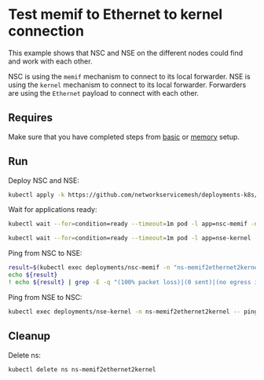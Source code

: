 # Test memif to Ethernet to kernel connection

This example shows that NSC and NSE on the different nodes could find and work with each other.


NSC is using the `memif` mechanism to connect to its local forwarder.
NSE is using the `kernel` mechanism to connect to its local forwarder.
Forwarders are using the `Ethernet` payload to connect with each other.

## Requires

Make sure that you have completed steps from [basic](../../basic) or [memory](../../memory) setup.

## Run

Deploy NSC and NSE:
```bash
kubectl apply -k https://github.com/networkservicemesh/deployments-k8s/examples/use-cases/Memif2Ethernet2Kernel?ref=bc25e58d5376d0f001a8d815eabf6dfbbf48c794
```

Wait for applications ready:
```bash
kubectl wait --for=condition=ready --timeout=1m pod -l app=nsc-memif -n ns-memif2ethernet2kernel
```
```bash
kubectl wait --for=condition=ready --timeout=1m pod -l app=nse-kernel -n ns-memif2ethernet2kernel
```

Ping from NSC to NSE:
```bash
result=$(kubectl exec deployments/nsc-memif -n "ns-memif2ethernet2kernel" -- vppctl ping 172.16.1.100 repeat 4)
echo ${result}
! echo ${result} | grep -E -q "(100% packet loss)|(0 sent)|(no egress interface)"
```

Ping from NSE to NSC:
```bash
kubectl exec deployments/nse-kernel -n ns-memif2ethernet2kernel -- ping -c 4 172.16.1.101
```

## Cleanup

Delete ns:
```bash
kubectl delete ns ns-memif2ethernet2kernel
```
